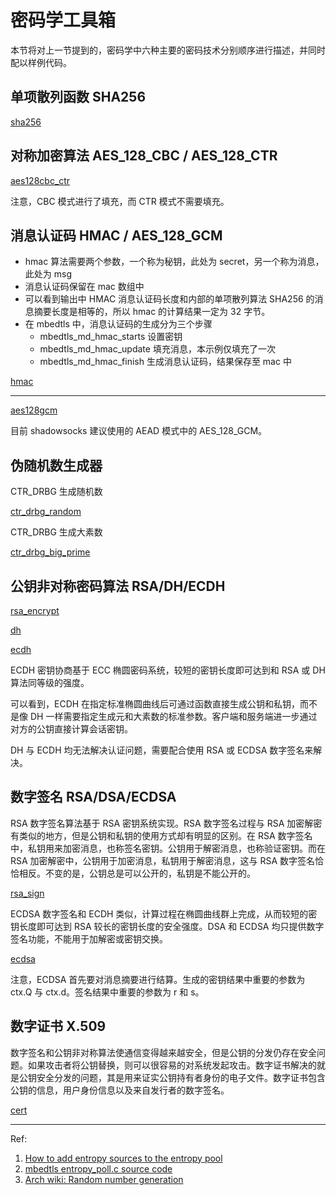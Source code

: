 # 密码学工具箱

本节将对上一节提到的，密码学中六种主要的密码技术分别顺序进行描述，并同时配以样例代码。

## 单项散列函数 SHA256

[sha256](../src/libmbedtls/sha256.c ':include')

## 对称加密算法 AES_128_CBC / AES_128_CTR

[aes128cbc_ctr](../src/libmbedtls/aes128cbc_ctr.c ':include')

注意，CBC 模式进行了填充，而 CTR 模式不需要填充。

## 消息认证码 HMAC / AES_128_GCM

- hmac 算法需要两个参数，一个称为秘钥，此处为 secret，另一个称为消息，此处为 msg
- 消息认证码保留在 mac 数组中
- 可以看到输出中 HMAC 消息认证码长度和内部的单项散列算法 SHA256 的消息摘要长度是相等的，所以 hmac 的计算结果一定为 32 字节。
- 在 mbedtls 中，消息认证码的生成分为三个步骤
  - mbedtls_md_hmac_starts 设置密钥
  - mbedtls_md_hmac_update 填充消息，本示例仅填充了一次
  - mbedtls_md_hmac_finish 生成消息认证码，结果保存至 mac 中

[hmac](../src/libmbedtls/hmac.c ':include')

---

[aes128gcm](../src/libmbedtls/aes128gcm.c ':include')

目前 shadowsocks 建议使用的 AEAD 模式中的 AES_128_GCM。

## 伪随机数生成器

CTR_DRBG 生成随机数

[ctr_drbg_random](../src/libmbedtls/ctr_drbg_random.c ':include')

CTR_DRBG 生成大素数

[ctr_drbg_big_prime](../src/libmbedtls/ctr_drbg_big_prime.c ':include')

## 公钥非对称密码算法 RSA/DH/ECDH

[rsa_encrypt](../src/libmbedtls/rsa_encrypt.c ':include')

[dh](../src/libmbedtls/dh.c ':include')

[ecdh](../src/libmbedtls/ecdh.c ':include')

ECDH 密钥协商基于 ECC 椭圆密码系统，较短的密钥长度即可达到和 RSA 或 DH 算法同等级的强度。

可以看到，ECDH 在指定标准椭圆曲线后可通过函数直接生成公钥和私钥，而不是像 DH 一样需要指定生成元和大素数的标准参数。客户端和服务端进一步通过对方的公钥直接计算会话密钥。

DH 与 ECDH 均无法解决认证问题，需要配合使用 RSA 或 ECDSA 数字签名来解决。

## 数字签名 RSA/DSA/ECDSA

RSA 数字签名算法基于 RSA 密钥系统实现。RSA 数字签名过程与 RSA 加密解密有类似的地方，但是公钥和私钥的使用方式却有明显的区别。在 RSA 数字签名中，私钥用来加密消息，也称签名密钥。公钥用于解密消息，也称验证密钥。而在 RSA 加密解密中，公钥用于加密消息，私钥用于解密消息，这与 RSA 数字签名恰恰相反。不变的是，公钥总是可以公开的，私钥是不能公开的。

[rsa_sign](../src/libmbedtls/rsa_sign.c ':include')

ECDSA 数字签名和 ECDH 类似，计算过程在椭圆曲线群上完成，从而较短的密钥长度即可达到 RSA 较长的密钥长度的安全强度。DSA 和 ECDSA 均只提供数字签名功能，不能用于加解密或密钥交换。

[ecdsa](../src/libmbedtls/ecdsa.c ':include')

注意，ECDSA 首先要对消息摘要进行结算。生成的密钥结果中重要的参数为 ctx.Q 与 ctx.d。签名结果中重要的参数为 r 和 s。

## 数字证书 X.509

数字签名和公钥非对称算法使通信变得越来越安全，但是公钥的分发仍存在安全问题。如果攻击者将公钥替换，则可以很容易的对系统发起攻击。数字证书解决的就是公钥安全分发的问题，其是用来证实公钥持有者身份的电子文件。数字证书包含公钥的信息，用户身份信息以及来自发行者的数字签名。

[cert](../src/libmbedtls/cert.c ':include')

---

Ref:

1. [How to add entropy sources to the entropy pool](https://tls.mbed.org/kb/how-to/add-entropy-sources-to-entropy-pool)
2. [mbedtls entropy_poll.c source code](https://github.com/ARMmbed/mbedtls/blob/55a4d938d055a44cdac6baab1b62d1dcc804da0a/library/entropy_poll.c)
3. [Arch wiki: Random number generation](https://wiki.archlinux.org/title/Random_number_generation)

